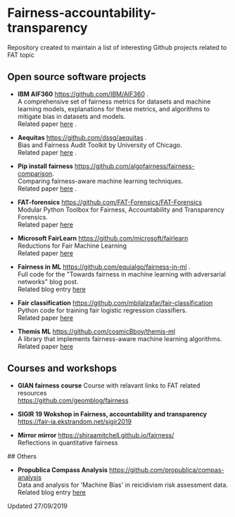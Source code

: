 # Fairness-accountability-transparency
Repository created to maintain a list of interesting Github projects related to FAT topic


## Open source software projects
* **IBM AIF360** 
   https://github.com/IBM/AIF360 .  
   A comprehensive set of fairness metrics for datasets and machine learning models, explanations for these metrics, and algorithms to mitigate bias in datasets and models.   
   Related paper [here](https://arxiv.org/abs/1810.01943) .  

* **Aequitas**
   https://github.com/dssg/aequitas .  
   Bias and Fairness Audit Toolkit by University of Chicago.   
   Related paper [here](https://arxiv.org/abs/1811.05577) .  

* **Pip install fairness** 
   https://github.com/algofairness/fairness-comparison.  
   Comparing fairness-aware machine learning techniques.   
   Related paper [here](https://arxiv.org/abs/1802.04422) .     

* **FAT-forensics** 
   https://github.com/FAT-Forensics/FAT-Forensics   
   Modular Python Toolbox for Fairness, Accountability and Transparency Forensics.   
   Related paper [here](https://arxiv.org/abs/1909.05167)   
   
 
* **Microsoft FairLearn** 
   https://github.com/microsoft/fairlearn   
   Reductions for Fair Machine Learning   
   Related paper [here](https://arxiv.org/abs/1803.02453)   
   
   
* **Fairness in ML**
   https://github.com/equialgo/fairness-in-ml .  
   Full code for the "Towards fairness in machine learning with adversarial networks" blog post.   
   Related blog entry [here](https://blog.godatadriven.com/fairness-in-ml)       
   

* **Fair classification**
   https://github.com/mbilalzafar/fair-classification   
   Python code for training fair logistic regression classifiers.   
   Related paper [here](https://arxiv.org/abs/1507.05259)   
   
  
 * **Themis ML**
   https://github.com/cosmicBboy/themis-ml   
   A library that implements fairness-aware machine learning algorithms.   
   Related paper [here](https://github.com/cosmicBboy/themis-ml/blob/master/paper/main.pdf)   



## Courses and workshops
* **GIAN fairness course**
   Course with relavant links to FAT related resources   
   https://github.com/geomblog/fairness   
   
* **SIGIR 19 Wokshop in Fairness, accountability and transparency**
   https://fair-ia.ekstrandom.net/sigir2019   
   
* **Mirror mirror**
   https://shiraamitchell.github.io/fairness/   
   Reflections in quantitative fairness  


## Others
* **Propublica Compass Analysis**
   https://github.com/propublica/compas-analysis   
   Data and analysis for 'Machine Bias' in reicidivism risk assessment data.      
   Related blog entry [here](https://www.propublica.org/article/how-we-analyzed-the-compas-recidivism-algorithm)      







Updated 27/09/2019

